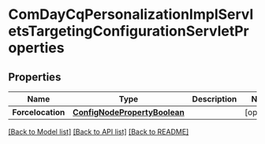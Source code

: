 # ComDayCqPersonalizationImplServletsTargetingConfigurationServletProperties

## Properties
Name | Type | Description | Notes
------------ | ------------- | ------------- | -------------
**Forcelocation** | [**ConfigNodePropertyBoolean**](configNodePropertyBoolean.md) |  | [optional] 

[[Back to Model list]](../README.md#documentation-for-models) [[Back to API list]](../README.md#documentation-for-api-endpoints) [[Back to README]](../README.md)


